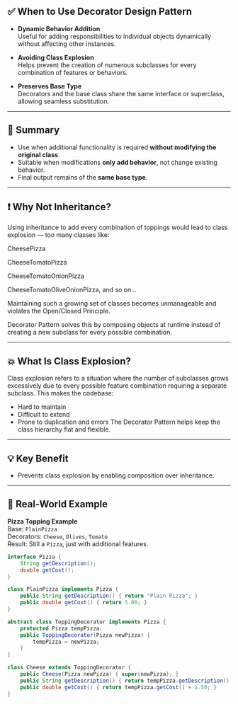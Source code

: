 ## ✅ When to Use Decorator Design Pattern

- **Dynamic Behavior Addition**  
  Useful for adding responsibilities to individual objects dynamically without affecting other instances.

- **Avoiding Class Explosion**  
  Helps prevent the creation of numerous subclasses for every combination of features or behaviors.

- **Preserves Base Type**  
  Decorators and the base class share the same interface or superclass, allowing seamless substitution.

---

## 🔁 Summary

- Use when additional functionality is required **without modifying the original class**.
- Suitable when modifications **only add behavior**, not change existing behavior.
- Final output remains of the **same base type**.

---

## ❗ Why Not Inheritance?
Using inheritance to add every combination of toppings would lead to class explosion —
too many classes like:

CheesePizza

CheeseTomatoPizza

CheeseTomatoOnionPizza

CheeseTomatoOliveOnionPizza, and so on...

Maintaining such a growing set of classes becomes unmanageable and violates the Open/Closed Principle.

Decorator Pattern solves this by composing objects at runtime instead of creating a new subclass for every possible combination.

---

## 💥 What Is Class Explosion?
Class explosion refers to a situation where the number of subclasses grows excessively due to every possible feature combination requiring a separate subclass.
This makes the codebase:

- Hard to maintain
- Difficult to extend
- Prone to duplication and errors
The Decorator Pattern helps keep the class hierarchy flat and flexible.

---

## 💡 Key Benefit
- Prevents class explosion by enabling composition over inheritance.

---

## 🍕 Real-World Example

**Pizza Topping Example**  
Base: `PlainPizza`  
Decorators: `Cheese`, `Olives`, `Tomato`  
Result: Still a `Pizza`, just with additional features.

```java
interface Pizza {
    String getDescription();
    double getCost();
}

class PlainPizza implements Pizza {
    public String getDescription() { return "Plain Pizza"; }
    public double getCost() { return 5.00; }
}

abstract class ToppingDecorator implements Pizza {
    protected Pizza tempPizza;
    public ToppingDecorator(Pizza newPizza) {
        tempPizza = newPizza;
    }
}

class Cheese extends ToppingDecorator {
    public Cheese(Pizza newPizza) { super(newPizza); }
    public String getDescription() { return tempPizza.getDescription() + ", Cheese"; }
    public double getCost() { return tempPizza.getCost() + 1.50; }
}
```
